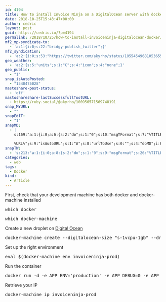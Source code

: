 ```yaml
---
id: 4194
title: How to install Invoice Ninja on a DigitalOcean server with docker
date: 2018-10-25T15:43:47+00:00
author: cedric
layout: post
guid: https://cedric.io/?p=4194
permalink: /2018/10/25/how-to-install-invoiceninja-digitalocean-docker/
mf2_mp-syndicate-to:
  - 'a:1:{i:0;s:22:"bridgy-publish_twitter";}'
mf2_syndication:
  - 'a:2:{i:0;s:53:"https://twitter.com/akyrho/status/1055454968105365504";i:1;s:46:"https://ruby.social/@akyrho/100956571569748191";}'
geo_weather:
  - 'a:2:{s:5:"units";s:1:"C";s:4:"icon";s:4:"none";}'
geo_public:
  - "1"
snap_isAutoPosted:
  - "1540475028"
mastoshare-post-status:
  - 'off'
mastoshareshare-lastSuccessfullTootURL:
  - https://ruby.social/@akyrho/100956571569748191
snap_MYURL:
  - ""
snapEdIT:
  - "1"
snapMD:
  - |
    s:169:"a:1:{i:0;a:6:{s:2:"do";s:1:"0";s:10:"msgTFormat";s:7:"%TITLE%";s:9:"msgFormat";s:19:"%FULLTEXT%
    
    %URL%";s:9:"isAutoURL";s:1:"A";s:8:"urlToUse";s:0:"";s:4:"doMD";i:0;}}";
snapTW:
  - 's:213:"a:1:{i:0;a:8:{s:2:"do";s:1:"0";s:9:"msgFormat";s:26:"%TITLE%. %EXCERPT% - %URL%";s:8:"attchImg";s:1:"1";s:9:"isAutoImg";s:1:"A";s:8:"imgToUse";s:0:"";s:9:"isAutoURL";s:1:"A";s:8:"urlToUse";s:0:"";s:4:"doTW";i:0;}}";'
categories:
  - web
tags:
  - Docker
kind:
  - Article
---
```

First, check that your development machine has both docker and docker-machine installed

<pre>which docker</pre>

<pre>which docker-machine</pre>

Create a new droplet on [Digital Ocean](https://m.do.co/c/442ec6e489c9)

<pre>docker-machine create --digitalocean-size "s-1vcpu-1gb" --driver digitalocean --digitalocean-access-token YOUR_DIGITALOCEAN_ACCESS_TOKEN invoiceninja-prod</pre>

Set up the right environment

<pre>eval $(docker-machine env invoiceninja-prod)</pre>

Run the container

<pre>docker run -d -e APP_ENV='production' -e APP_DEBUG=0 -e APP_URL='http://ninja.dev' -e APP_KEY='SomeRandomStringSomeRandomString' -e APP_CIPHER='AES-256-CBC' -e DB_TYPE='mysql' -e DB_STRICT='false' -e DB_HOST='localhost' -e DB_DATABASE='ninja' -e DB_USERNAME='ninja' -e DB_PASSWORD='ninja' -p '80:80' invoiceninja/invoiceninja</pre>

Retrieve your IP

<pre>docker-machine ip invoiceninja-prod</pre>